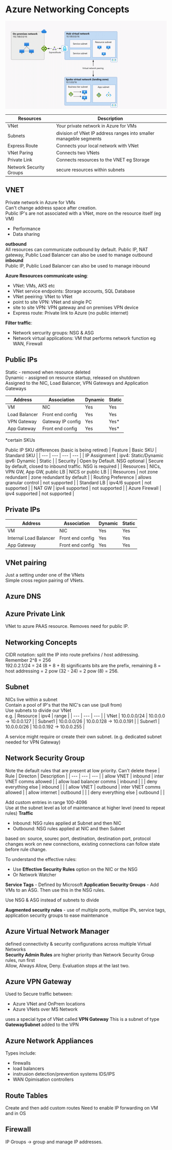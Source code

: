 # Azure Networking Concepts

![Networking](/Azure/networking.gif)

| Resources | Description |
| --- | --- |
| VNet | Your private network in Azure for VMs |
| Subnets | division of VNet IP address ranges into smaller manageble segments |
| Express Route | Connects your local network with VNet |
| VNet Paring | Connects two VNets | 
| Private Link | Connects resources to the VNET eg Storage |
| Network Security Groups | secure resources within subnets |

## VNET
Private network in Azure for VMs    
Can't change address space after creation.  
Public IP's are not associated with a VNet, more on the resource itself (eg VM)
+ Performance
+ Data sharing  

**outbound**  
All resources can communicate outbound by default. 
Public IP, NAT gateway, Public Load Balancer can also be used to manage outbound
**inbound**  
Public IP, Public Load Balancer can also be used to manage inbound

**Azure Resources communicate using**: 
- VNet: VMs, AKS etc
- VNet service endpoints: Storage accounts, SQL Database 
- VNet peeiring: VNet to VNet  
- point to site VPN: VNet and single PC
- site to site VPN: VPN gateway and on premises VPN device 
- Express route: Private link to Azure (no public internet) 

**Filter traffic**: 
- Network sercurity groups: NSG & ASG
- Network virtual applications: VM that performs network function eg WAN, Firewall 


## Public IPs
Static - removed when resource deleted  
Dynamic - assigned on resource startup, released on shutdown  
Assigned to the NIC, Load Balancer, VPN Gateways and Application Gateways   

| Address | Association | Dynamic | Static |
| --- | --- | --- | --- |
| VM | NIC | Yes | Yes | 
| Load Balancer | Front end config | Yes | Yes |
| VPN Gateway | Gateway IP config | Yes | Yes* |
| App Gateway | Front end config | Yes | Yes* |

*certain SKUs

Public IP SKU differences (basic is being retired)
| Feature | Basic SKU | Standard SKU |
| --- | --- | --- | --- |
| IP Assignment | ipv4: Static/Dynamic ipv6: Dynamic | Static |
| Security | Open by Default. NSG optional | Secure by default, closed to inbound traffic. NSG is required |
| Resources | NICs, VPN GW, App GW, public LB | NICS or public LB |
| Resources | not zone redundant | zone redundant by default |
| Routing Preference | allows granular control | not supported |
| Standard LB | ipv4/6 support | not supported |
| NAT GW | ipv4 supported | not supported |
| Azure Firewall | ipv4 supported | not supported |

## Private IPs
| Address | Association | Dynamic | Static |
| --- | --- | --- | --- |
| VM | NIC | Yes | Yes | 
| Internal Load Balancer | Front end config | Yes | Yes |
| App Gateway | Front end config | Yes | Yes |

## VNet pairing 
Just a setting under one of the VNets  
Simple cross region pairing of VNets.  


## Azure DNS


## Azure Private Link
VNet to azure PAAS resource. Removes need for public IP.  


## Networking Concepts
CIDR notation: split the IP into route prefixins / host addressing.  
Remember 2^8 = 256  
192.0.2.1/24 = 24 (8 + 8 + 8) significants bits are the prefix, remaining 8 = host addressing = 2 pow (32 - 24) = 2 pow (8) = 256. 

## Subnet
NICs live within a subnet   
Contain a pool of IP's that the NIC's can use (pull from)  
Use subnets to divide our VNet  
e.g. 
| Resource | ipv4 | range |
| --- | --- | --- |
| VNet | 10.0.0.0/24 | 10.0.0.0 -> 10.0.0.127 | 
| Subnet1 | 10.0.0.0/26 | 10.0.0.128 -> 10.0.0.191 | 
| Subnet1 | 10.0.0.0/26 | 10.0.0.192 -> 10.0.0.255 | 

A service might require or create their own subnet. (e.g. dedicated subnet needed for VPN Gateway)

## Network Security Group 
Note the default rules that are present at low priority. Can't delete these
| Rule | Directon | Description |
| --- | --- | --- |
| allow VNET | inbound | inter VNET comms allowed |
| allow load balancer comms | inbound | |
| deny everything else | inbound | |
| allow VNET | outbound | inter VNET comms allowed |
| allow internet | outbound | |
| deny everything else | outbound | |

Add custom entries in range 100-4096  
Use at the subnet level as lot of maintenance at higher level (need to repeat rules)
**Traffic**
- Inbound: NSG rules applied at Subnet and then NIC
- Outbound: NSG rules applied at NIC and then Subnet 

based on: source, sourec port, destination, destination port, protocol 
changes work on new connections, existing connections can follow state before rule change.


To understand the effective rules:
- Use **Effective Security Rules** option on the NIC or the NSG   
- Or Network Watcher  

**Service Tags** - Defined by Microsoft
**Application Security Groups** - Add VMs to an ASG. Then use this in the NSG rules. 

Use NSG & ASG instead of subnets to divide  

**Augmented security rules** - use of multiple ports, multipe IPs, service tags, application security groups to ease maintenance

## Azure Virtual Network Manager 
defined connectivity & security configurations across multiple Virtual Networks  
**Security Admin Rules** are higher priority than Network Security Group rules, run first  
Allow, Always Allow, Deny. Evaluation stops at the last two.  

## Azure VPN Gateway  
Used to Secure traffic between:
- Azure VNet and OnPrem locations  
- Azure VNets over MS Network  

uses a special type of VNet called **VPN Gateway**
This is a subnet of type **GatewaySubnet** added to the VPN


## Azure Network Appliances  
Types include:
- firewalls  
- load balancers  
- instrusion detection/prevention systems IDS/IPS  
- WAN Opimisation controllers  

## Route Tables  
Create and then add custom routes 
Need to enable IP forwarding on VM and in OS  

## Firewall 
IP Groups -> group and manage IP addresses. 